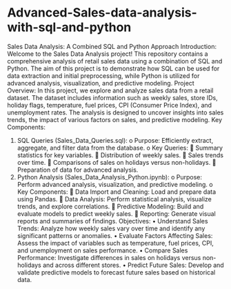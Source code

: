 # Advanced-Sales-data-analysis-with-sql-and-python

Sales Data Analysis: A Combined SQL and Python Approach
Introduction:
Welcome to the Sales Data Analysis project! This repository contains a comprehensive analysis of retail sales data using a combination of SQL and Python. The aim of this project is to demonstrate how SQL can be used for data extraction and initial preprocessing, while Python is utilized for advanced analysis, visualization, and predictive modeling.
Project Overview:
In this project, we explore and analyze sales data from a retail dataset. The dataset includes information such as weekly sales, store IDs, holiday flags, temperature, fuel prices, CPI (Consumer Price Index), and unemployment rates. The analysis is designed to uncover insights into sales trends, the impact of various factors on sales, and predictive modeling.
Key Components:
1.	SQL Queries (Sales_Data_Queries.sql):
o	Purpose: Efficiently extract, aggregate, and filter data from the database.
o	Key Queries:
	Summary statistics for key variables.
	Distribution of weekly sales.
	Sales trends over time.
	Comparisons of sales on holidays versus non-holidays.
	Preparation of data for advanced analysis.
2.	Python Analysis (Sales_Data_Analysis_Python.ipynb):
o	Purpose: Perform advanced analysis, visualization, and predictive modeling.
o	Key Components:
	Data Import and Cleaning: Load and prepare data using Pandas.
	Data Analysis: Perform statistical analysis, visualize trends, and explore correlations.
	Predictive Modeling: Build and evaluate models to predict weekly sales.
	Reporting: Generate visual reports and summaries of findings.
Objectives:
•	Understand Sales Trends: Analyze how weekly sales vary over time and identify any significant patterns or anomalies.
•	Evaluate Factors Affecting Sales: Assess the impact of variables such as temperature, fuel prices, CPI, and unemployment on sales performance.
•	Compare Sales Performance: Investigate differences in sales on holidays versus non-holidays and across different stores.
•	Predict Future Sales: Develop and validate predictive models to forecast future sales based on historical data.
